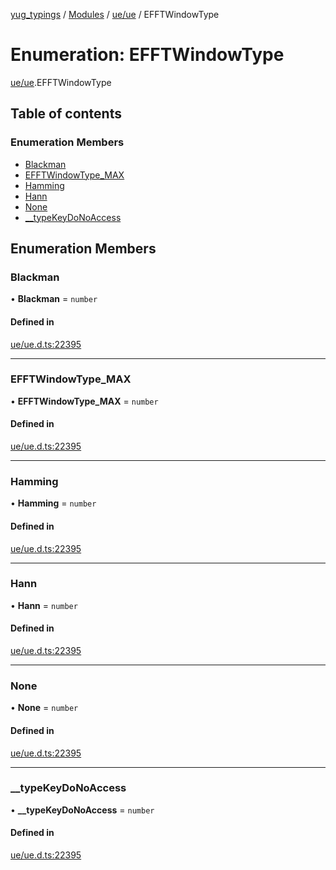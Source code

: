 [yug_typings](../README.md) / [Modules](../modules.md) / [ue/ue](../modules/ue_ue.md) / EFFTWindowType

# Enumeration: EFFTWindowType

[ue/ue](../modules/ue_ue.md).EFFTWindowType

## Table of contents

### Enumeration Members

- [Blackman](ue_ue.EFFTWindowType.md#blackman)
- [EFFTWindowType\_MAX](ue_ue.EFFTWindowType.md#efftwindowtype_max)
- [Hamming](ue_ue.EFFTWindowType.md#hamming)
- [Hann](ue_ue.EFFTWindowType.md#hann)
- [None](ue_ue.EFFTWindowType.md#none)
- [\_\_typeKeyDoNoAccess](ue_ue.EFFTWindowType.md#__typekeydonoaccess)

## Enumeration Members

### Blackman

• **Blackman** = `number`

#### Defined in

[ue/ue.d.ts:22395](https://github.com/YugMetaverse/yug_typings/blob/b7d9b19/ue/ue.d.ts#L22395)

___

### EFFTWindowType\_MAX

• **EFFTWindowType\_MAX** = `number`

#### Defined in

[ue/ue.d.ts:22395](https://github.com/YugMetaverse/yug_typings/blob/b7d9b19/ue/ue.d.ts#L22395)

___

### Hamming

• **Hamming** = `number`

#### Defined in

[ue/ue.d.ts:22395](https://github.com/YugMetaverse/yug_typings/blob/b7d9b19/ue/ue.d.ts#L22395)

___

### Hann

• **Hann** = `number`

#### Defined in

[ue/ue.d.ts:22395](https://github.com/YugMetaverse/yug_typings/blob/b7d9b19/ue/ue.d.ts#L22395)

___

### None

• **None** = `number`

#### Defined in

[ue/ue.d.ts:22395](https://github.com/YugMetaverse/yug_typings/blob/b7d9b19/ue/ue.d.ts#L22395)

___

### \_\_typeKeyDoNoAccess

• **\_\_typeKeyDoNoAccess** = `number`

#### Defined in

[ue/ue.d.ts:22395](https://github.com/YugMetaverse/yug_typings/blob/b7d9b19/ue/ue.d.ts#L22395)
